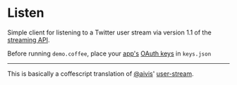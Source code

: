 # Listen

Simple client for listening to a Twitter user stream via version 1.1 of the
[streaming API](https://dev.twitter.com/docs/streaming-apis/streams/user).

Before running `demo.coffee`, place your [app's](https://dev.twitter.com/apps) [OAuth keys](https://dev.twitter.com/docs/auth/oauth/faq) in `keys.json`

---

This is basically a coffescript translation of [@aivis](https://github.com/aivis)' [user-stream](https://github.com/aivis/user-stream).
